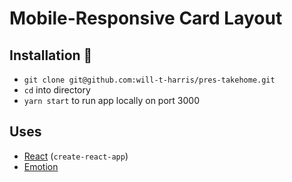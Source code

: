 # Mobile-Responsive Card Layout

## Installation 🚀

- `git clone git@github.com:will-t-harris/pres-takehome.git`
- `cd` into directory
- `yarn start` to run app locally on port 3000

## Uses

- [React](https://reactjs.org/) (`create-react-app`)
- [Emotion](https://emotion.sh/docs/introduction)
